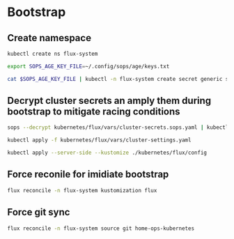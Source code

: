 # Bootstrap

## Create namespace
```bash
kubectl create ns flux-system
```
```bash 
export SOPS_AGE_KEY_FILE=~/.config/sops/age/keys.txt
```

```bash
cat $SOPS_AGE_KEY_FILE | kubectl -n flux-system create secret generic sops-age --from-file=age.agekey=/dev/stdin
```
## Decrypt cluster secrets an amply them during bootstrap to mitigate racing conditions

```bash
sops --decrypt kubernetes/flux/vars/cluster-secrets.sops.yaml | kubectl apply -f -
```

```bash
kubectl apply -f kubernetes/flux/vars/cluster-settings.yaml
```

```bash
kubectl apply --server-side --kustomize ./kubernetes/flux/config
```

## Force reconile for imidiate bootstrap
```bash
flux reconcile -n flux-system kustomization flux
```
## Force git sync 
```bash
flux reconcile -n flux-system source git home-ops-kubernetes
```